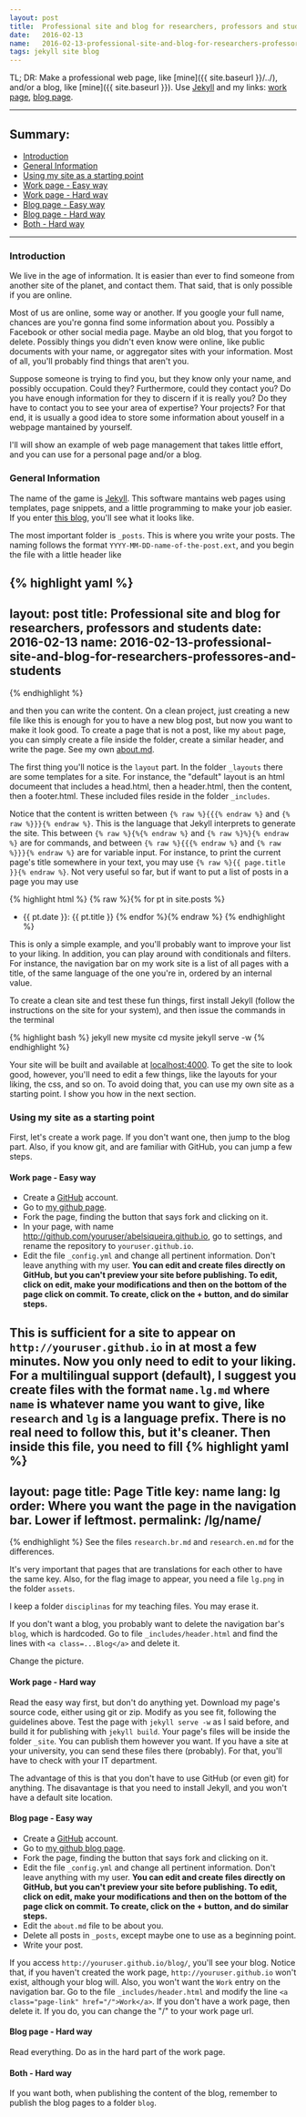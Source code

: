```yaml
---
layout: post
title:  Professional site and blog for researchers, professors and students
date:   2016-02-13
name:   2016-02-13-professional-site-and-blog-for-researchers-professores-and-students
tags: jekyll site blog
---
```


TL; DR: Make a professional web page, like [mine]({{ site.baseurl }}/../),
and/or a blog, like [mine]({{ site.baseurl }}). Use
[Jekyll](https://jekyllrb.com/) and my links:
[work page](http://github.com/abelsiqueira/abelsiqueira.github.io),
[blog page](http://github.com/abelsiqueira/blog).

---

## Summary:

 - [Introduction](#introduction)
 - [General Information](#general-information)
 - [Using my site as a starting point](#using-my-site-as-a-starting-point)
 - [Work page - Easy way](#work-page---easy-way)
 - [Work page - Hard way](#work-page---hard-way)
 - [Blog page - Easy way](#blog-page---easy-way)
 - [Blog page - Hard way](#blog-page---hard-way)
 - [Both - Hard way](#both---hard-way)

---

### Introduction

We live in the age of information.
It is easier than ever to find someone from another site of the planet, and
contact them.
That said, that is only possible if you are online.

Most of us are online, some way or another. If you google your full name,
chances are you're gonna find some information about you. Possibly a Facebook or
other social media page.
Maybe an old blog, that you forgot to delete.
Possibly things you didn't even know were online, like public documents with
your name, or aggregator sites with your information.
Most of all, you'll probably find things that aren't you.

Suppose someone is trying to find you, but they know only your name, and
possibly occupation. Could they?
Furthermore, could they contact you?
Do you have enough information for they to discern if it is really you?
Do they have to contact you to see your area of expertise? Your projects?
For that end, it is usually a good idea to store some information about youself
in a webpage mantained by yourself.

I'll will show an example of web page management that takes little effort, and
you can use for a personal page and/or a blog.

### General Information

The name of the game is
[Jekyll](https://jekyllrb.com/). This software mantains web pages using
templates, page snippets, and a little programming to make your job easier.
If you enter [this blog](http://github.com/abelsiqueira/blog), you'll see what
it looks like.

The most important folder is `_posts`. This is where you write your posts. The
naming follows the format `YYYY-MM-DD-name-of-the-post.ext`, and you begin the
file with a little header like

{% highlight yaml %}
---
layout: post
title:  Professional site and blog for researchers, professors and students
date:   2016-02-13
name:   2016-02-13-professional-site-and-blog-for-researchers-professores-and-students
---
{% endhighlight %}

and then you can write the content.
On a clean project, just creating a new file like this is enough for you to have
a new blog post, but now you want to make it look good.
To create a page that is not a post, like my `about` page, you can simply create
a file inside the folder, create a similar header, and write the page. See my
own
[about.md](https://raw.githubusercontent.com/abelsiqueira/blog/gh-pages/about.md).

The first thing you'll notice is the `layout` part. In the folder `_layouts`
there are some templates for a site. For instance, the "default" layout is an
html documeent that includes a head.html, then a header.html, then the content,
then a footer.html. These included files reside in the folder `_includes`.

Notice that the content is written between
`{% raw %}{{{% endraw %}` and `{% raw %}}}{% endraw %}`. This is the language
that Jekyll interprets to generate the site. This between
`{% raw %}{%{% endraw %}` and `{% raw %}%}{% endraw %}` are for
commands, and between
`{% raw %}{{{% endraw %}` and `{% raw %}}}{% endraw %}` are for variable input.
For instance, to print the current page's title somewhere in your text, you may
use `{% raw %}{{ page.title }}{% endraw %}`. Not very useful so far, but if want
to put a list of posts in a page you may use

{% highlight html %}
{% raw %}{% for pt in site.posts %}
  - {{ pt.date }}: {{ pt.title }}
{% endfor %}{% endraw %}
{% endhighlight %}

This is only a simple example, and you'll probably want to improve your list to
your liking.
In addition, you can play around with conditionals and filters. For instance,
the navigation bar on my work site is a list of all pages with a title, of the
same language of the one you're in, ordered by an internal value.

To create a clean site and test these fun things, first install Jekyll (follow
the instructions on the site for your system), and then issue the commands in
the terminal

{% highlight bash %}
jekyll new mysite
cd mysite
jekyll serve -w
{% endhighlight %}

Your site will be built and available at
[localhost:4000](http://localhost:4000).
To get the site to look good, however, you'll need to edit a few things, like
the layouts for your liking, the css, and so on.
To avoid doing that, you can use my own site as a starting point. I show you how
in the next section.

### Using my site as a starting point

First, let's create a work page. If you don't want one, then jump to the blog
part.
Also, if you know git, and are familiar with GitHub, you can jump a few steps.

#### Work page - Easy way

 - Create a [GitHub](http://github.com) account.
 - Go to [my github page](http://github.com/abelsiqueira/abelsiqueira.github.io).
 - Fork the page, finding the button that says fork and clicking on it.
 - In your page, with name http://github.com/youruser/abelsiqueira.github.io, go to
    settings, and rename the repository to `youruser.github.io`.
 - Edit the file `_config.yml` and change all pertinent information. Don't leave
   anything with my user.
   **You can edit and create files directly on GitHub, but you can't preview
   your site before publishing. To edit, click on edit, make your modifications
   and then on the bottom of the page click on commit. To create, click on the +
   button, and do similar steps.**

This is sufficient for a site to appear on `http://youruser.github.io` in at
most a few minutes. Now you only need to edit to your liking.
For a multilingual support (default), I suggest you create files with the format
`name.lg.md` where `name` is whatever name you want to give, like `research` and
`lg` is a language prefix. There is no real need to follow this, but it's
cleaner.
Then inside this file, you need to fill
{% highlight yaml %}
---
layout: page
title:  Page Title
key:    name
lang:   lg
order:  Where you want the page in the navigation bar. Lower if leftmost.
permalink: /lg/name/
---
{% endhighlight %}
See the files `research.br.md` and `research.en.md` for the differences.

It's very important that pages that are translations for each other to have the
same key. Also, for the flag image to appear, you need a file `lg.png` in the
folder `assets`.

I keep a folder `disciplinas` for my teaching files. You may erase it.

If you don't want a blog, you probably want to delete the navigation bar's
`blog`, which is hardcoded. Go to file `_includes/header.html` and find the
lines with `<a class=...Blog</a>` and delete it.

Change the picture.

#### Work page - Hard way

Read the easy way first, but don't do anything yet.
Download my page's source code, either using git or zip.
Modify as you see fit, following the guidelines above.
Test the page with `jekyll serve -w` as I said before, and build it for
publishing with `jekyll build`.
Your page's files will be inside the folder `_site`.
You can publish them however you want. If you have a site at your university,
you can send these files there (probably). For that, you'll have to check with
your IT department.

The advantage of this is that you don't have to use GitHub (or even git) for
anything. The disavantage is that you need to install Jekyll, and you won't have
a default site location.

#### Blog page - Easy way

 - Create a [GitHub](http://github.com) account.
 - Go to [my github blog page](http://github.com/abelsiqueira/blog).
 - Fork the page, finding the button that says fork and clicking on it.
 - Edit the file `_config.yml` and change all pertinent information. Don't leave
   anything with my user.
   **You can edit and create files directly on GitHub, but you can't preview
   your site before publishing. To edit, click on edit, make your modifications
   and then on the bottom of the page click on commit. To create, click on the +
   button, and do similar steps.**
 - Edit the `about.md` file to be about you.
 - Delete all posts in `_posts`, except maybe one to use as a beginning point.
 - Write your post.

If you access `http://youruser.github.io/blog/`, you'll see your blog. Notice
that, if you haven't created the work page, `http://youruser.github.io` won't
exist, although your blog will.
Also, you won't want the `Work` entry on the navigation bar.
Go to the file `_includes/header.html` and modify the line
`<a class="page-link" href="/">Work</a>`.
If you don't have a work page, then delete it.
If you do, you can change the "/" to your work page url.

#### Blog page - Hard way

Read everything. Do as in the hard part of the work page.

#### Both - Hard way

If you want both, when publishing the content of the blog, remember to publish
the blog pages to a folder `blog`.
